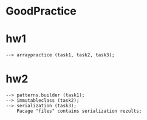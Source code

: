 # GoodPractice

  # hw1 
    --> arraypractice (task1, task2, task3);
  # hw2 
    --> patterns.builder (task1);
    --> immutableclass (task2);
    --> serialization (task3);
        Pacage "files" contains serialization rezults; 
